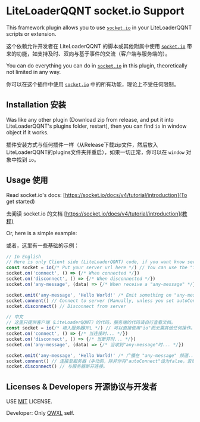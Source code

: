# LiteLoaderQQNT socket.io Support

This framework plugin allows you to use [`socket.io`](https://socket.io/) in your LiteLoaderQQNT scripts or extension.

这个依赖允许开发者在 LiteLoaderQQNT 的脚本或其他附属中使用 [`socket.io`](https://socket.io/zh-CN/) 带来的功能，如支持及时、双向与基于事件的交流（客户端与服务端的）。

You can do everything you can do in [`socket.io`](https://socket.io/) in this plugin, theoretically not limited in any way.

你可以在这个插件中使用 [`socket.io`](https://socket.io/zh-CN/) 中的所有功能，理论上不受任何限制。

## Installation 安装

Was like any other plugin (Download zip from release, and put it into LiteLoaderQQNT's plugins folder, restart), then you can find `io` in window object if it works.

插件安装方式与任何插件一样（从Release下载zip文件，然后放入LiteLoaderQQNT的plugins文件夹并重启），如果一切正常，你可以在 `window` 对象中找到 `io`。

## Usage 使用

Read socket.io's docs: [https://socket.io/docs/v4/tutorial/introduction](To get started)

去阅读 socket.io 的文档 [https://socket.io/docs/v4/tutorial/introduction](教程)

Or, here is a simple example:

或者，这里有一些基础的示例：

```javascript
// In English
// Here is only Client side (LiteLoaderQQNT) code, if you want know server side code, read socket.io's docs.
const socket = io(/* Put your server url here */) // You can use the "io" variable directly and nothing else!
socket.on('connect', () => {/* When connected */})
socket.on('disconnect', () => {/* When disconnected */})
socket.on('any-message', (data) => {/* When receive a "any-message" */})

socket.emit('any-message', 'Hello World!' /* Emit something on "any-message" channel */)
socket.connent() // Connect to server (Manually, unless you set autoConnect to false)
socket.disconnect() // Disconnect from server

```

```javascript
// 中文
// 这里只提供客户端（LiteLoaderQQNT）的代码，服务端的代码请自行查看文档。
const socket = io(/* 填入服务器URL */) // 可以直接使用"io"而无需其他任何操作。
socket.on('connect', () => {/* 当连接时... */})
socket.on('disconnect', () => {/* 当断开时... */})
socket.on('any-message', (data) => {/* 当收到"any-message"时... */})

socket.emit('any-message', 'Hello World!' /* 广播在 "any-message" 频道... */)
socket.connent() // 连接至服务器（手动的，除非你将"autoConnect"设为false，否则无需这样做）。
socket.disconnect() // 与服务器断开连接。

```

## Licenses & Developers 开源协议与开发者

USE [MIT](LICENSE) LICENSE.

Developer: Only [QWXL](https://github.com/QWXL) self.
